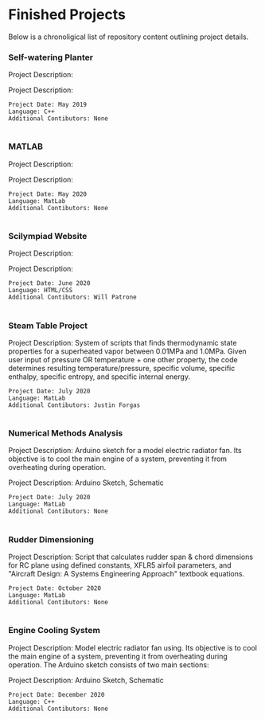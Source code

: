 # Finished Projects
Below is a chronoligical list of repository content outlining project details.
 
### Self-watering Planter

Project Description:

Project Description:

```
Project Date: May 2019
Language: C++
Additional Contibutors: None
```
#
### MATLAB

Project Description:

Project Description:

```
Project Date: May 2020
Language: MatLab
Additional Contibutors: None
```
#
### Scilympiad Website

Project Description:

Project Description:

```
Project Date: June 2020
Language: HTML/CSS
Additional Contibutors: Will Patrone
```
#
### Steam Table Project

Project Description: System of scripts that finds thermodynamic state properties for a superheated vapor between 0.01MPa and 1.0MPa. Given user input of pressure OR temperature + one other property, the code determines resulting temperature/pressure, specific volume, specific enthalpy, specific entropy, and specific internal energy.

```
Project Date: July 2020
Language: MatLab
Additional Contibutors: Justin Forgas
```
#
### Numerical Methods Analysis

Project Description: Arduino sketch for a model electric radiator fan. Its objective is to cool the main engine of a system, preventing it from overheating during operation.

Project Description: Arduino Sketch, Schematic

```
Project Date: July 2020
Language: MatLab
Additional Contibutors: None
```
#
### Rudder Dimensioning

Project Description: Script that calculates rudder span & chord dimensions for RC plane using defined constants, XFLR5 airfoil parameters, and "Aircraft Design: A Systems Engineering Approach" textbook equations.

```
Project Date: October 2020
Language: MatLab
Additional Contibutors: None
```
#
### Engine Cooling System

Project Description: Model electric radiator fan using. Its objective is to cool the main engine of a system, preventing it from overheating during operation. The Arduino sketch consists of two main sections: 

Project Description: Arduino Sketch, Schematic

```
Project Date: December 2020
Language: C++
Additional Contibutors: None
```
#





